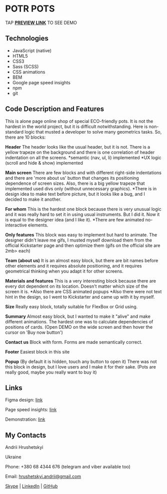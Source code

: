 # POTR POTS
TAP **[PREVIEW LINK](https://andrii256.github.io/Potr_Pots/)** TO SEE DEMO

## Technologies

 - JavaScript (native)
 - HTML5
 - CSS3
 - Sass (SCSS)
 - CSS animations
 - BEM
 - Google page speed insights
 - npm
 - git


## Code Description and Features
This is alone page online shop of special ECO-friendly pots. It is not the hardest in the world project, but it is difficult notwithstanding. Here is non-standard logic that musted a developer to solve many geometrics tasks. So, there are 10 blocks:

**Header**
The header looks like the usual header, but it is not. There is a yellow trapeze on the background and there is one correlation of header indentation on all the screens.
*semantic (nav, ul, li) implemented
*UX logic (scroll and hide & show) implemented

**Main screen**
There are few blocks and with different right-side indentations and there are 'more about us' button that changes its positioning dependence of screen sizes. Also, there is a big yellow trapeze that implemented used divs only (without unnecessary graphics).
*There is in design idea to make text before picture, but it looks like a bug, and I decided to make it another.

**For whom**
This is the hardest one block because there is very unusual logic and it was really hard to set it in using usual instruments.
But I did it. Now it is equal to the designer idea (and I like it).
*There are few animated no-interactive elements.

**Only features**
This block was easy to implement but hard to animate. The designer didn't leave me gifs, I musted myself download them from the official Kickstarter page and then optimize them (gifs on the official site are 2mb> each)

**Team (about us)**
It is an almost easy block, but there are bit names before other elements and it requires absolute positioning, and it requires geometrical thinking when you adapt it for other screens.

**Materials and features**
This is a very interesting block because there are every dot dependent on its location. Doesn't matter which size of the screen it is.
*Also there are CSS animated popups
*Also there were not text hint in the design, so I went to Kickstarter and came up with it by myself.

**Size**
Really easy block, totally suitable for FlexBox or Grid using.

**Summary**
Almost easy block, but I wanted to make it "alive" and make different animations. The hardest one was to calculate dependencies of positions of cards. (Open DEMO on the wide screen and then hover the cursor on 'Buy now button')

**Contact us**
Block with form. Forms are made semantically correct.

**Footer**
Easiest block in this site

**Popup**
(By default it is hidden, touch any button to open it) There was not this block in design, but I love users and I make it for their sake. (Pots are really good, maybe you really want to buy it)

## Links

Figma design: [link](https://www.figma.com/file/1Oq0w1zNCqKAr20kxTgYoP/POTR-POTS?node-id=0%3A1)

Page speed insights: [link](https://developers.google.com/speed/pagespeed/insights/?url=https%3A%2F%2Fandrii256.github.io%2FPotr_Pots%2F&tab=mobile)

Demonstration: [link](https://andrii256.github.io/Potr_Pots/)

## My Contacts
Andrii Hrushetskyi

Ukraine

Phone: +380 68 4344 676 (telegram and viber available too)

Email: [hrushetskyi.andrii@gmail.com](mailto:hrushetskyi.andrii@gmail.com)

[Skype](https://join.skype.com/invite/g14s4nvGNzCx) | [LinkedIn](https://www.linkedin.com/in/andrii256/) | [GitHub](https://github.com/Andrii256)